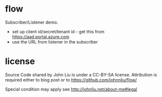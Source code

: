 # flow

Subscriber/Listener demo.

* set up client id/secret/tenant id - get this from https://aad.portal.azure.com 
* use the URL from listener in the subscriber

# license
 
Source Code shared by John Liu is under a CC-BY-SA license.  Attribution is required either to blog post or to https://github.com/johnnliu/flow/

Special condition may apply see http://johnliu.net/about-me#legal

